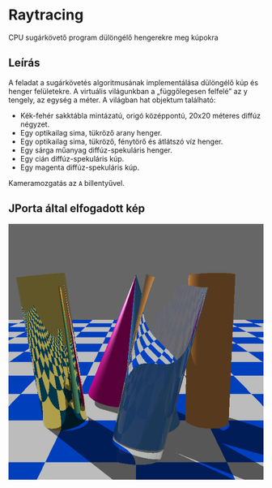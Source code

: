 # Raytracing
CPU sugárkövető program dülöngélő hengerekre meg kúpokra

## Leírás
A feladat a sugárkövetés algoritmusának implementálása dülöngélő kúp és henger felületekre. A virtuális világunkban a „függőlegesen felfelé” az y tengely, az egység a méter. A világban hat objektum található:
- Kék-fehér sakktábla mintázatú, origó középpontú, 20x20 méteres diffúz négyzet.
- Egy optikailag sima, tükröző arany henger.
- Egy optikailag sima, tükröző, fénytörő és átlátszó víz henger.
- Egy sárga műanyag diffúz-spekuláris henger.
- Egy cián diffúz-spekuláris kúp.
- Egy magenta diffúz-spekuláris kúp.

Kameramozgatás az ``A`` billentyűvel.

## JPorta által elfogadott kép

![hazi4](sources/hazi4-result.png)